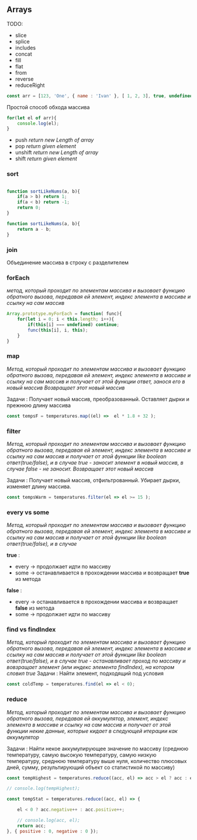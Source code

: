 ## Arrays
TODO:
- slice
- splice
- includes
- concat
- fill
- flat
- from
- reverse
- reduceRight

```js
const arr = [123, 'One', { name : 'Ivan' }, [ 1, 2, 3], true, undefined];
```

Простой способ обхода массива
```js
for(let el of arr){
    console.log(el);
}
```

- push _return new Length of array_
- pop _return given element_
- unshift _return new Length of array_
- shift _return given element_

### sort

```js

function sortLikeNums(a, b){
    if(a > b) return 1;
    if(a < b) return -1;
    return 0;
}

function sortLikeNums(a, b){
    return a - b;
}
```

### join 
Объединение массива в строку с разделителем

### forEach
_метод, который проходит по элементам массива и вызовает функцию обратного вызова, передавая ей элемент, индекс элемента в массиве и ссылку на сам массив_
```js
Array.prototype.myForEach = function( func){
    for(let i = 0; i < this.length; i++){
        if(this[i] === undefined) continue;
        func(this[i], i, this);
    }
}

```

### map
_Метод, который проходит по элементам массива и вызовает функцию обратного вызова, передавая ей элемент, индекс элемента в массиве и ссылку на сам массив и получает от этой функции ответ, занося его в новый массив
Возвращает этот новый массив_

Задачи :  Получает новый массив, преобразованный.
Оставляет дырки и прежнюю длину массива
```js
const tempsF = temperatures.map((el) =>  el * 1.8 + 32 );
```

### filter
_Метод, который проходит по элементам массива и вызовает функцию обратного вызова, передавая ей элемент, индекс элемента в массиве и ссылку на сам массив и получает от этой функции like boolean ответ(true/false), и в случае true - заносит элемент в новый массив, в случае false - не заносит.
Возвращает этот новый массив_

Задачи : Получает новый массив, отфильтрованный.
Убирает дырки, изменяет длину массива.

```js
const tempsWarm = temperatures.filter(el => el >= 15 );

```
### every vs some
_Метод, который проходит по элементам массива и вызовает функцию обратного вызова, передавая ей элемент, индекс элемента в массиве и ссылку на сам массив и получает от этой функции like boolean ответ(true/false), и в случае_

__true__ :
 - every -> продолжает идти по массиву
 - some -> останавливается в прохождении массива и возвращает __true__ из метода

 __false__ :
 - every -> останавливается в прохождении массива и возвращает __false__ из метода
 - some -> продолжает идти по массиву

### find vs findIndex
_Метод, который проходит по элементам массива и вызовает функцию обратного вызова, передавая ей элемент, индекс элемента в массиве и ссылку на сам массив и получает от этой функции like boolean ответ(true/false), и в случае true - останавливает проход по массиву и вовзращает элемент (или индекс элемента findIndex), на котором словил true_
Задачи : Найти элемент, подходящий под условия

```js
const coldTemp = temperatures.find(el => el < 0);
```

### reduce
_Метод, который проходит по элементам массива и вызовает функцию обратного вызова, передавая ей аккумулятор, элемент, индекс элемента в массиве и ссылку на сам массив и получает от этой функции некие данные, которые кидает в следующей итерации как аккумулятор_

Задачи : Найти некое аккумулирующее значение по массиву (среднюю температуру, самую высокую температуру, самую низкую температуру, среднюю температуру выше нуля, количество плюсовых дней, сумму, результирующий объект со статистикой по массиву)

```js
const tempHighest = temperatures.reduce((acc, el) => acc > el ? acc : el);

// console.log(tempHighest);

const tempStat = temperatures.reduce((acc, el) => {

    el < 0 ? acc.negative++ : acc.positive++;

    // console.log(acc, el);
    return acc;
}, { positive : 0, negative : 0 });

```